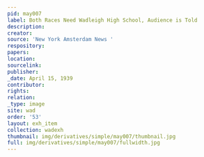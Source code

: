 ```yaml
---
pid: may007
label: Both Races Need Wadleigh High School, Audience is Told
description:
creator:
source: 'New York Amsterdam News '
respository:
papers:
location:
sourcelink:
publisher:
_date: April 15, 1939
contributor:
rights:
relation:
_type: image
site: wad
order: '53'
layout: exh_item
collection: wadexh
thumbnail: img/derivatives/simple/may007/thumbnail.jpg
full: img/derivatives/simple/may007/fullwidth.jpg
---
```

